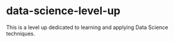 # data-science-level-up
This is a level up dedicated to learning and applying Data Science techniques.
